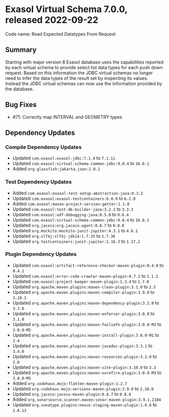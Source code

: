 # Exasol Virtual Schema 7.0.0, released 2022-09-22

Code name: Read Expected Datatypes From Request

## Summary

Starting with major version 8 Exasol database uses the capabilities reported by each virtual schema to provide select list data types for each push down request. Based on this information the JDBC virtual schemas no longer need to infer the data types of the result set by inspecting its values. Instead the JDBC virtual schemas can now use the information provided by the database. 

## Bug Fixes

* #71: Correctly map INTERVAL and GEOMETRY types

## Dependency Updates

### Compile Dependency Updates

* Updated `com.exasol:exasol-jdbc:7.1.4` to `7.1.11`
* Updated `com.exasol:virtual-schema-common-jdbc:9.0.4` to `10.0.1`
* Added `org.glassfish:jakarta.json:2.0.1`

### Test Dependency Updates

* Added `com.exasol:exasol-test-setup-abstraction-java:0.3.2`
* Updated `com.exasol:exasol-testcontainers:6.0.0` to `6.2.0`
* Added `com.exasol:maven-project-version-getter:1.1.0`
* Updated `com.exasol:test-db-builder-java:3.2.2` to `3.3.3`
* Updated `com.exasol:udf-debugging-java:0.5.0` to `0.6.4`
* Updated `com.exasol:virtual-schema-common-jdbc:9.0.4` to `10.0.1`
* Updated `org.jacoco:org.jacoco.agent:0.8.7` to `0.8.8`
* Updated `org.mockito:mockito-junit-jupiter:4.3.1` to `4.6.1`
* Updated `org.slf4j:slf4j-jdk14:1.7.35` to `1.7.36`
* Updated `org.testcontainers:junit-jupiter:1.16.3` to `1.17.2`

### Plugin Dependency Updates

* Updated `com.exasol:artifact-reference-checker-maven-plugin:0.4.0` to `0.4.1`
* Updated `com.exasol:error-code-crawler-maven-plugin:0.7.1` to `1.1.2`
* Updated `com.exasol:project-keeper-maven-plugin:1.3.4` to `2.7.0`
* Updated `org.apache.maven.plugins:maven-clean-plugin:3.1.0` to `2.5`
* Updated `org.apache.maven.plugins:maven-compiler-plugin:3.9.0` to `3.10.1`
* Updated `org.apache.maven.plugins:maven-dependency-plugin:3.2.0` to `3.3.0`
* Updated `org.apache.maven.plugins:maven-enforcer-plugin:3.0.0` to `3.1.0`
* Updated `org.apache.maven.plugins:maven-failsafe-plugin:3.0.0-M3` to `3.0.0-M5`
* Updated `org.apache.maven.plugins:maven-install-plugin:3.0.0-M1` to `2.4`
* Updated `org.apache.maven.plugins:maven-javadoc-plugin:3.3.1` to `3.4.0`
* Updated `org.apache.maven.plugins:maven-resources-plugin:3.2.0` to `2.6`
* Updated `org.apache.maven.plugins:maven-site-plugin:3.10.0` to `3.3`
* Updated `org.apache.maven.plugins:maven-surefire-plugin:3.0.0-M3` to `3.0.0-M5`
* Added `org.codehaus.mojo:flatten-maven-plugin:1.2.7`
* Updated `org.codehaus.mojo:versions-maven-plugin:2.9.0` to `2.10.0`
* Updated `org.jacoco:jacoco-maven-plugin:0.8.7` to `0.8.8`
* Added `org.sonarsource.scanner.maven:sonar-maven-plugin:3.9.1.2184`
* Updated `org.sonatype.plugins:nexus-staging-maven-plugin:1.6.8` to `1.6.13`
